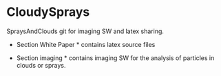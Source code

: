 CloudySprays
============

SpraysAndClouds git for imaging SW and latex sharing.

* Section White Paper *
contains latex source files

* Section imaging * 
contains imaging SW for the analysis of particles 
in clouds or sprays.

